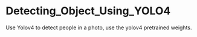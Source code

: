 # Detecting_Object_Using_YOLO4

Use Yolov4 to detect people in a photo, use the yolov4 pretrained weights.
